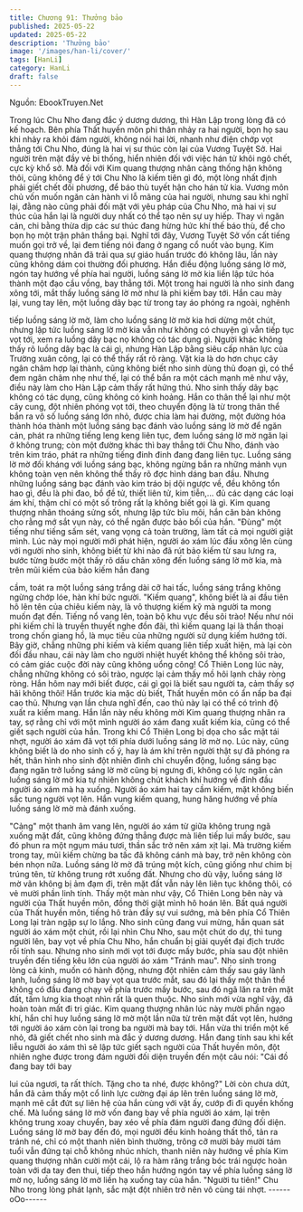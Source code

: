 ```yaml
---
title: Chương 91: Thưởng bảo
published: 2025-05-22
updated: 2025-05-22
description: 'Thưởng bảo'
image: '/images/han-li/cover/'
tags: [HanLi]
category: HanLi
draft: false
---
```


Nguồn: EbookTruyen.Net

Trong lúc Chu Nho đang đắc ý dương dương, thì Hàn Lập trong
lòng đã có kế hoạch.
Bên phía Thất huyền môn phi thân nhảy ra hai người, bọn họ sau
khi nhảy ra khỏi đám người, không nói hai lời, nhanh như điện
chớp vọt thẳng tới Chu Nho, đúng là hai vị sư thúc còn lại của
Vương Tuyệt Sở.
Hai người trên mặt đầy vẻ bi thống, hiển nhiên đối với việc hán tử
khôi ngô chết, cực kỳ khổ sở. Mà đối với Kim quang thượng nhân
càng thống hận không thôi, cũng không để ý tới Chu Nho là kiếm
tiên gì đó, một lòng nhất định phải giết chết đối phương, để báo
thù tuyết hận cho hán tử kia.
Vương môn chủ vốn muốn ngăn cản hành vi lỗ mãng của hai
người, nhưng sau khi nghĩ lại, đằng nào cũng phải đối mặt với
yêu pháp của Chu Nho, mà hai vị sư thúc của hắn lại là người
duy nhất có thể tạo nên sự uy hiếp. Thay vì ngăn cản, chi bằng
thừa dịp các sư thúc đang hừng hức khí thế báo thù, để cho bọn
họ một trận phân thắng bại.
Nghĩ tới đây, Vương Tuyệt Sở vốn cất tiếng muốn gọi trở về, lại
đem tiếng nói đang ở ngang cổ nuốt vào bụng.
Kim quang thượng nhân đã trải qua sự giáo huấn trước đó không
lâu, lần này cũng không dám coi thường đối phương. Hắn điều
động luồng sáng lờ mờ, ngón tay hướng về phía hai người, luồng
sáng lờ mờ kia liền lập tức hóa thành một đạo cầu vồng, bay
thẳng tới.
Một trong hai người là nho sinh đang xông tới, mắt thấy luồng
sáng lờ mờ như là phi kiếm bay tới. Hắn cau mày lại, vung tay
lên, một luồng dây bạc từ trong tay áo phóng ra ngoài, nghênh

tiếp luồng sáng lờ mờ, làm cho luồng sáng lờ mờ kia hơi dừng
một chút, nhưng lập tức luồng sáng lờ mờ kia vẫn như không có
chuyện gì vẫn tiếp tục vọt tới, xem ra luồng dây bạc nọ không có
tác dụng gì.
Người khác không thấy rõ luồng dây bạc là cái gì, nhưng Hàn Lập
bằng siêu cấp nhãn lực của Trường xuân công, lại có thể thấy rất
rõ ràng. Vật kia là do hơn chục cây ngân châm hợp lại thành,
cũng không biết nho sinh dùng thủ đoạn gì, có thể đem ngân
châm nhẹ như thế, lại có thể bắn ra một cách mạnh mẽ như vậy,
điều này làm cho Hàn Lập cảm thấy rất hứng thú.
Nho sinh thấy dây bạc không có tác dụng, cũng không có kinh
hoảng. Hắn co thân thể lại như một cây cung, đột nhiên phóng vọt
tới, theo chuyển động là từ trong thân thể bắn ra vô số luồng sáng
lớn nhỏ, được chia làm hai đường, một đường hóa thành hóa
thành một luồng sáng bạc đánh vào luồng sáng lờ mờ để ngăn
cản, phát ra những tiếng leng keng liên tục, đem luồng sáng lờ
mờ ngăn lại ở không trung; còn một đường khác thì bay thẳng tới
Chu Nho, đánh vào trên kim tráo, phát ra những tiếng đinh đinh
đang đang liên tục.
Luồng sáng lờ mờ đối kháng với luồng sáng bạc, không ngừng
bắn ra những mảnh vụn không toàn vẹn nên không thể thấy rõ
đợc hình dáng ban đầu. Nhưng những luồng sáng bạc đánh vào
kim tráo bị dội ngược về, đều không tổn hao gì, đều là phi đao, bồ
đề tử, thiết liên tử, kim tiễn,… đủ các dạng các loại ám khí, thậm
chí có một số trông rất lạ không biết gọi là gì.
Kim quang thượng nhân thoáng sửng sốt, nhưng lập tức bĩu môi,
hắn căn bản không cho rằng mớ sắt vụn này, có thể ngăn được
bảo bối của hắn.
"Đùng" một tiếng như tiếng sấm sét, vang vọng cả toàn trường,
làm tất cả mọi người giật mình.
Lúc này mọi người mới phát hiện, người áo xám lúc đầu xông lên
cùng với người nho sinh, không biết từ khi nào đã rút bảo kiếm từ
sau lưng ra, bước từng bước một thấy rõ dấu chân xông đến
luồng sáng lờ mờ kia, mà trên mũi kiếm của bảo kiếm hắn đang

cầm, toát ra một luồng sáng trắng dài cỡ hai tấc, luồng sáng trắng
không ngừng chớp lóe, hàn khí bức người.
"Kiếm quang", không biết là ai đầu tiên hô lên tên của chiêu kiếm
này, là vô thượng kiếm kỹ mà người ta mong muốn đạt đến.
Tiếng nổ vang lên, toàn bộ khu vực đều sôi trào!
Nếu như nói phi kiếm chỉ là truyền thuyết nghe đồn đãi, thì kiếm
quang lại là thần thoại trong chốn giang hồ, là mục tiêu của những
người sử dụng kiếm hướng tới.
Bây giờ, chẳng những phi kiếm và kiếm quang liên tiếp xuất hiện,
mà lại còn đối đầu nhau, cái này làm cho người nhiệt huyết không
thể không sôi trào, có cảm giác cuộc đời này cũng không uổng
công!
Cổ Thiên Long lúc này, chẳng những không có sôi trào, ngược lại
cảm thấy mồ hôi lạnh chảy ròng ròng. Hắn hôm nay mới biết
được, cái gì gọi là biết sau người ta, cảm thấy sợ hãi không thôi!
Hắn trước kia mặc dù biết, Thất huyền môn có ẩn nấp ba đại cao
thủ. Nhưng vạn lần chưa nghĩ đến, cao thủ này lại có thể có trình
độ xuất ra kiếm mang. Hắn lần này nếu không mời Kim quang
thượng nhân ra tay, sợ rằng chỉ với một mình người áo xám đang
xuất kiếm kia, cũng có thể giết sạch người của hắn.
Trong khi Cổ Thiên Long bị dọa cho sắc mặt tái nhợt, người áo
xám đã vọt tới phía dưới luồng sáng lờ mờ nọ.
Lúc này, cũng không biết là do nho sinh cố ý, hay là ám khí trên
người thật sự đã phóng ra hết, thân hình nho sinh đột nhiên đình
chỉ chuyển động, luồng sáng bạc đang ngăn trở luồng sáng lờ mờ
cũng bị ngưng đi, không có lực ngăn cản luồng sáng lờ mờ kia tự
nhiên không chút khách khí hướng về đỉnh đầu người áo xám mà
hạ xuống.
Người áo xám hai tay cầm kiếm, mặt không biến sắc tung người
vọt lên. Hắn vung kiếm quang, hung hăng hướng về phía luồng
sáng lờ mờ mà đánh xuống.

"Cảng" một thanh âm vang lên, người áo xám từ giữa không
trung ngã xuống mặt đất, cũng không đứng thẳng được mà liên
tiếp lui mấy bước, sau đó phun ra một ngụm máu tươi, thần sắc
trở nên xám xịt lại. Mà trường kiếm trong tay, mũi kiếm chừng ba
tấc đã không cánh mà bay, trở nên không còn bén nhọn nữa.
Luồng sáng lờ mờ đã trúng một kích, cũng giống như chim bị
trúng tên, từ không trung rớt xuống đất. Nhưng cho dù vậy, luồng
sáng lờ mờ vãn không bị ảm đạm đi, trên mặt đất vẫn nảy lên liên
tục không thôi, có vẻ mười phần linh tính.
Thấy một màn như vậy, Cổ Thiên Long bên này và người của
Thất huyền môn, đồng thời giật mình hô hoán lên. Bất quá người
của Thất huyền môn, tiếng hô tràn đầy sự vui sướng, mà bên
phía Cổ Thiên Long lại tràn ngập sự lo lắng.
Nho sinh cũng đang vui mừng, hắn quan sát người áo xám một
chút, rồi lại nhìn Chu Nho, sau một chút do dự, thì tung người lên,
bay vọt về phía Chu Nho, hắn chuẩn bị giải quyết đại địch trước
rồi tính sau.
Nhưng nho sinh mới vọt tới được mấy bước, phía sau đột nhiên
truyền đến tiếng kêu lớn của người áo xám "Tránh mau".
Nho sinh trong lòng cả kinh, muốn có hành động, nhưng đột nhiên
cảm thấy sau gáy lành lạnh, luồng sáng lờ mờ bay vọt qua trước
mắt, sau đó lại thấy một thân thể không có đầu đang chạy về phía
trước mấy bước, sau đó ngã lăn ra trên mặt đất, tấm lưng kia
thoạt nhìn rất là quen thuộc. Nho sinh mới vừa nghĩ vậy, đã hoàn
toàn mất đi tri giác.
Kim quang thượng nhân lúc này mười phần ngạo khí, hắn chỉ huy
luồng sáng lờ mờ một lần nữa từ trên mặt đất vọt lên, hướng tới
người áo xám còn lại trong ba người mà bay tới. Hắn vừa thi triển
một kế nhỏ, đã giết chết nho sinh mà đắc ý dương dương.
Hắn đang tính sau khi kết liễu người áo xám thì sẽ lập tức giết
sạch người của Thất huyền môn, đột nhiên nghe được trong đám
người đối diện truyền đến một câu nói: "Cái đồ đang bay tới bay

lui của ngươi, ta rất thích. Tặng cho ta nhé, được không?" Lời còn
chưa dứt, hắn đã cảm thấy một cổ linh lực cường đại áp lên trên
luồng sáng lờ mờ, mạnh mẽ cắt đứt sự liên hệ của hắn cùng với
vật ấy, cướp đi đi quyền khống chế.
Mà luồng sáng lờ mờ vốn đang bay về phía người áo xám, lại trên
không trung xoay chuyển, bay xéo về phía đám người đang đứng
đối diện.
Luồng sáng lờ mờ bay đến đó, mọi người đều kinh hoảng thất
thố, tản ra tránh né, chỉ có một thanh niên bình thường, trông cỡ
mười bảy mười tám tuổi vẫn đứng tại chỗ không nhúc nhích,
thanh niên này hướng về phía Kim quang thượng nhân cười một
cái, lộ ra hàm răng trắng bóc trái ngược hoàn toàn với da tay đen
thui, tiếp theo hắn hướng ngón tay về phía luồng sáng lờ mờ nọ,
luồng sáng lờ mờ liền hạ xuống tay của hắn.
"Người tu tiên!" Chu Nho trong lòng phát lạnh, sắc mặt đột nhiên
trở nên vô cùng tái nhợt.
------oOo------
